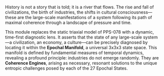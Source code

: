 History is not a story that is told; it is a river that flows. The rise and fall of civilizations, the birth of industries, the shifts in cultural consciousness—these are the large-scale manifestations of a system following its path of maximal coherence through a landscape of pressure and time.

This module replaces the static triaxial model of PPS-078 with a dynamic, time-first diagnostic lens. It asserts that the state of any large-scale system—a civilization, an economy, a culture—can be precisely diagnosed by locating it within the **Epochal Manifold**, a universal 3x3x3 state space. This manifold is defined by fundamental measures of temporal dynamics, revealing a profound principle: industries do not emerge randomly. They are **Coherence Engines**, arising as necessary, resonant solutions to the unique entropic challenges posed by each of the 27 Epochal States.